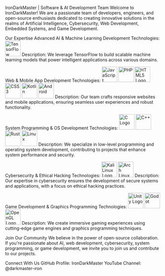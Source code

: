 IronDarkMaster | Software & AI Development Team
Welcome to IronDarkMaster!
We are a passionate team of developers, engineers, and open-source enthusiasts dedicated to creating innovative solutions in the realms of Artificial Intelligence, Cybersecurity, Web Development, Embedded Systems, and Game Development.

Our Expertise
Advanced AI & Machine Learning Development
Technologies:
<img src="https://upload.wikimedia.org/wikipedia/commons/2/2d/Tensorflow_logo.svg" alt="TensorFlow" width="50" height="50">
Description:
We leverage TensorFlow to build scalable machine learning models that power intelligent applications across various domains.

Web & Mobile App Development
Technologies:
<img src="https://upload.wikimedia.org/wikipedia/commons/6/6a/JavaScript-logo.png" alt="JavaScript" width="50" height="50"> <img src="https://upload.wikimedia.org/wikipedia/commons/2/27/PHP-logo.svg" alt="PHP" width="50" height="50"> <img src="https://upload.wikimedia.org/wikipedia/commons/6/61/HTML5_logo_and_wordmark.svg" alt="HTML5 Logo" width="50" height="50"> <img src="https://upload.wikimedia.org/wikipedia/commons/d/d5/CSS3_logo_and_wordmark.svg" alt="CSS3" width="50" height="50"> <img src="https://upload.wikimedia.org/wikipedia/commons/7/74/Kotlin_Icon.png" alt="Kotlin" width="50" height="50"> <img src="https://upload.wikimedia.org/wikipedia/commons/d/d7/Android_robot.svg" alt="Android" width="50" height="50">
Description:
Our team crafts responsive websites and mobile applications, ensuring seamless user experiences and robust functionality.

System Programming & OS Development
Technologies:
<img src="https://upload.wikimedia.org/wikipedia/commons/thumb/1/18/ISO_C%2B%2B_Logo.svg/306px-ISO_C%2B%2B_Logo.svg.png" alt="C Logo" width="50" height="50"> <img src="https://upload.wikimedia.org/wikipedia/commons/1/1d/C%2B%2B_Logo.svg" alt="C++" width="50" height="50"> <img src="https://upload.wikimedia.org/wikipedia/commons/d/d5/Rust_programming_language_black_logo.svg" alt="Rust" width="50" height="50"> <img src="https://upload.wikimedia.org/wikipedia/commons/3/35/Tux.svg" alt="Linux" width="50" height="50">
Description:
We specialize in low-level programming and operating system development, contributing to projects that enhance system performance and security.

Cybersecurity & Ethical Hacking
Technologies:
<img src="https://upload.wikimedia.org/wikipedia/commons/2/2a/Kali-dragon-icon.svg" alt="Kali Linux Logo" width="50" height="50"> <img src="https://upload.wikimedia.org/wikipedia/commons/a/a5/Archlinux-icon-crystal-64.svg" alt="Arch Linux" width="50" height="50">
Description:
Our expertise in cybersecurity ensures the development of secure systems and applications, with a focus on ethical hacking practices.

Game Development & Graphics Programming
Technologies:
<img src="https://godotengine.org/assets/press/logo_large_color_light.png" alt="Unity Logo" width="50" height="50"> <img src="https://upload.wikimedia.org/wikipedia/commons/6/6a/Godot_logo.svg" alt="Godot" width="50" height="50"> <img src="https://upload.wikimedia.org/wikipedia/commons/2/2d/OpenGL_logo.svg" alt="OpenGL Logo" width="50" height="50">
Description:
We create immersive gaming experiences using cutting-edge game engines and graphics programming techniques.

Join Our Community
We believe in the power of open-source collaboration. If you're passionate about AI, web development, cybersecurity, system programming, or game development, we invite you to join us and contribute to our projects.

Connect With Us
GitHub Profile: IronDarkMaster
YouTube Channel: @darkmaster-ıron
